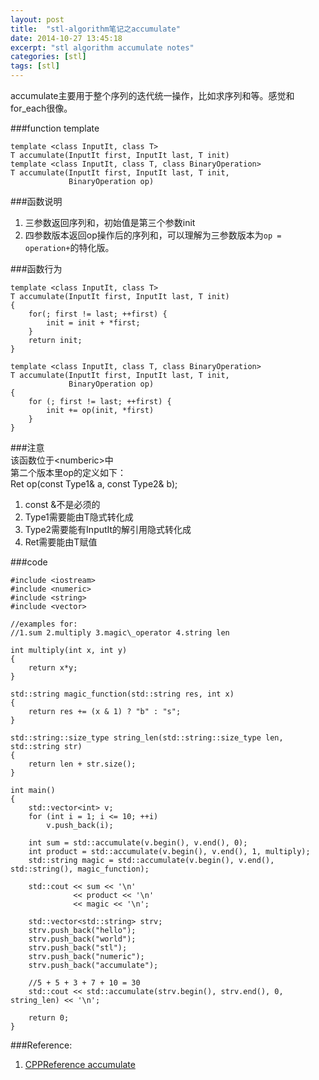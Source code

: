 ```yaml
---
layout: post
title:  "stl-algorithm笔记之accumulate"
date: 2014-10-27 13:45:18
excerpt: "stl algorithm accumulate notes"
categories: [stl]
tags: [stl]
---
```


accumulate主要用于整个序列的迭代统一操作，比如求序列和等。感觉和for\_each很像。

###function template

```
template <class InputIt, class T>
T accumulate(InputIt first, InputIt last, T init)
template <class InputIt, class T, class BinaryOperation>
T accumulate(InputIt first, InputIt last, T init,
             BinaryOperation op)
```


<!--more-->


###函数说明
1. 三参数返回序列和，初始值是第三个参数init
2. 四参数版本返回op操作后的序列和，可以理解为三参数版本为`op = operation+`的特化版。

###函数行为
```
template <class InputIt, class T>
T accumulate(InputIt first, InputIt last, T init)
{
    for(; first != last; ++first) {
        init = init + *first;
    }
    return init;
}

template <class InputIt, class T, class BinaryOperation>
T accumulate(InputIt first, InputIt last, T init,
             BinaryOperation op)
{
    for (; first != last; ++first) {
        init += op(init, *first)
    }
}
```

###注意  
该函数位于\<numberic\>中   
第二个版本里op的定义如下：  
Ret op(const Type1& a, const Type2& b);  
1. const &不是必须的  
2. Type1需要能由T隐式转化成    
3. Type2需要能有InputIt的解引用隐式转化成   
4. Ret需要能由T赋值  

###code

```
#include <iostream>
#include <numeric>
#include <string>
#include <vector>

//examples for:
//1.sum 2.multiply 3.magic\_operator 4.string len

int multiply(int x, int y)
{
    return x*y;
}

std::string magic_function(std::string res, int x)
{
    return res += (x & 1) ? "b" : "s";
}

std::string::size_type string_len(std::string::size_type len, std::string str)
{
    return len + str.size();
}

int main()
{
    std::vector<int> v;
    for (int i = 1; i <= 10; ++i)
        v.push_back(i);

    int sum = std::accumulate(v.begin(), v.end(), 0);
    int product = std::accumulate(v.begin(), v.end(), 1, multiply);
    std::string magic = std::accumulate(v.begin(), v.end(), std::string(), magic_function);

    std::cout << sum << '\n'
              << product << '\n'
              << magic << '\n';

    std::vector<std::string> strv;
    strv.push_back("hello");
    strv.push_back("world");
    strv.push_back("stl");
    strv.push_back("numeric");
    strv.push_back("accumulate");

    //5 + 5 + 3 + 7 + 10 = 30
    std::cout << std::accumulate(strv.begin(), strv.end(), 0, string_len) << '\n';

    return 0;
}
```

###Reference:
1. [CPPReference accumulate](http://en.cppreference.com/w/cpp/algorithm/accumulate)

